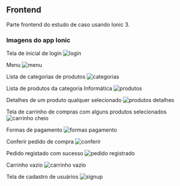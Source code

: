 ## Frontend

Parte frontend do estudo de caso usando Ionic 3.

### Imagens do app Ionic

Tela de inicial de login
![login](./prints/login.png)

Menu
![menu](./prints/menu.png)

Lista de categorias de produtos
![categorias](./prints/categorias.png)

Lista de produtos da categoria Informática
![produtos](./prints/produtos.png)

Detalhes de um produto qualquer selecionado
![produtos detalhes](./prints/produtos_detalhes.png)

Tela de carrinho de compras com alguns produtos selecionados
![carrinho cheio](./prints/carrinho_cheio.png)

Formas de pagamento
![formas pagamento](./prints/forma_pagamento.png)

Conferir pedido de compra
![conferir](./prints/conferir.png)

Pedido registado com sucesso
![pedido registrado](./prints/pedido_registrado.png)

Carrinho vazio
![carrinho vazio](./prints/carrinho_vazio.png)

Tela de cadastro de usuários
![signup](./prints/signup.png)
